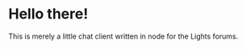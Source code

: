 Hello there!
============

This is merely a little chat client written in node for the Lights forums.


